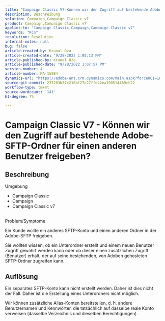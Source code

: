 ```yaml
---
title: "Campaign Classic V7-Können wir den Zugriff auf bestehende Adobe-SFTP-Ordner für einen anderen Benutzer freigeben?"
description: Beschreibung
solution: Campaign,Campaign Classic v7
product: Campaign,Campaign Classic v7
applies-to: "Campaign Classic,Campaign,Campaign Classic v7"
keywords: "KCS"
resolution: Resolution
internal-notes: null
bug: false
article-created-by: Krunal Oza
article-created-date: "9/28/2022 1:05:13 PM"
article-published-by: Krunal Oza
article-published-date: "9/28/2022 1:07:57 PM"
version-number: 4
article-number: KA-15084
dynamics-url: "https://adobe-ent.crm.dynamics.com/main.aspx?forceUCI=1&pagetype=entityrecord&etn=knowledgearticle&id=7f15fc2e-2e3f-ed11-9db1-000d3a5c1bcc"
source-git-commit: 237263b37c216bf27c27ffe42ea100514469cb22
workflow-type: tm+mt
source-wordcount: '141'
ht-degree: 7%

---
```


# Campaign Classic V7 - Können wir den Zugriff auf bestehende Adobe-SFTP-Ordner für einen anderen Benutzer freigeben?

## Beschreibung

Umgebung<br>
- Campaign Classic
- Campaign
- Campaign Classic v7





<br>Problem/Symptome<br>


Ein Kunde wollte ein anderes SFTP-Konto und einen anderen Ordner in der Adobe-SFTP freigeben.

Sie wollten wissen, ob ein Unterordner erstellt und einem neuen Benutzer Zugriff gewährt werden kann oder ob dieser einen zusätzlichen Zugriff (Benutzer) erhält, der auf seine bestehenden, von Adoben gehosteten SFTP-Ordner zugreifen kann.


## Auflösung


Ein separates SFTP-Konto kann nicht erstellt werden. Daher ist dies nicht der Fall. Daher ist die Erstellung eines Unterordners nicht möglich.

Wir können zusätzliche Alias-Konten bereitstellen, d. h. andere Benutzernamen und Kennwörter, die tatsächlich auf dasselbe reale Konto verweisen (dasselbe Verzeichnis und dieselben Berechtigungen).
